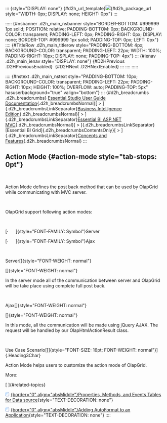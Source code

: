 ::: {style="DISPLAY: none"}
[](ms-xhelp:///?Id=d2h_url_template){#d2h_url_template}![](!package_url!){#d2h_package_url style="WIDTH: 0px; DISPLAY: none; HEIGHT: 0px"}
:::

::::: {#nsbanner .d2h_main_nsbanner style="BORDER-BOTTOM: #999999 1px solid; POSITION: relative; PADDING-BOTTOM: 0px; BACKGROUND-COLOR: transparent; PADDING-LEFT: 0px; PADDING-RIGHT: 0px; DISPLAY: none; BORDER-TOP: #999999 1px solid; PADDING-TOP: 0px; LEFT: 0px"}
:::: {#TitleRow .d2h_main_titlerow style="PADDING-BOTTOM: 4px; BACKGROUND-COLOR: transparent; PADDING-LEFT: 22px; WIDTH: 100%; PADDING-RIGHT: 10px; DISPLAY: none; PADDING-TOP: 4px"}
::: {#ienav .d2h_main_ienav style="DISPLAY: none"}
[](ms-xhelp:///?Id=56dfb4af-ebd5-44a2-a72b-bf391bbe924e){#D2HPrevious .D2HPreviousEnabled}  [](ms-xhelp:///?Id=a9f2fe4a-4e10-40ce-8118-89536f3fd723){#D2HNext .D2HNextEnabled}
:::
::::
:::::

:::: {#nstext .d2h_main_nstext style="PADDING-BOTTOM: 10px; BACKGROUND-COLOR: transparent; PADDING-LEFT: 22px; PADDING-RIGHT: 10px; HEIGHT: 100%; OVERFLOW: auto; PADDING-TOP: 5px" hasuserbackground="true" valign="bottom"}
::: {#d2h_breadcrumbs .d2h_breadcrumbs}
[Essential Studio User Guide Documentation](ms-xhelp:///?Id=12457748-09e3-4d74-a240-8e049cedf030){.d2h_breadcrumbsNormal}[ \> ]{.d2h_breadcrumbsLinkSeparator}[Business Intelligence Edition](ms-xhelp:///?Id=fdf33dd8-62b2-47b9-ad7b-fc50e590bca5){.d2h_breadcrumbsNormal}[ \> ]{.d2h_breadcrumbsLinkSeparator}[Essential BI ASP.NET MVC](ms-xhelp:///?Id=32b055b8-3bdf-473c-bb73-f99a534ce79c){.d2h_breadcrumbsNormal}[ \> ]{.d2h_breadcrumbsLinkSeparator}[Essential BI Grid]{.d2h_breadcrumbsContentsOnly}[ \> ]{.d2h_breadcrumbsLinkSeparator}[Concepts and Features](ms-xhelp:///?Id=e4dfef6a-1b95-482e-9e23-753e22591eb9){.d2h_breadcrumbsNormal}
:::

## Action Mode {#action-mode style="tab-stops: 0pt"}

 

Action Mode defines the post back method that can be used by OlapGrid while communicating with MVC server.

 

OlapGrid support following action modes:

 

[·      ]{style="FONT-FAMILY: Symbol"}Server

[·      ]{style="FONT-FAMILY: Symbol"}Ajax

 

Server[]{style="FONT-WEIGHT: normal"}

[]{style="FONT-WEIGHT: normal"} 

In the server mode all of the communication between server and OlapGrid will be take place using complete full post back.

 

Ajax[]{style="FONT-WEIGHT: normal"}

[]{style="FONT-WEIGHT: normal"} 

In this mode, all the communication will be made using jQuery AJAX. The request will be handled by our OlapHtmlActionResult class.

 

Use Case Scenario[[]{style="FONT-SIZE: 16pt; FONT-WEIGHT: normal"}]{.Heading3Char}

Action Mode helps users to customize the action mode of OlapGrid.

More:

[ ]{#related-topics}

[![](button.gif){border="0" align="absMiddle"}Properties, Methods, and Events Tables for Data source](ms-xhelp:///?Id=a9f2fe4a-4e10-40ce-8118-89536f3fd723){style="TEXT-DECORATION: none"}

[![](button.gif){border="0" align="absMiddle"}Adding AutoFormat to an Application](ms-xhelp:///?Id=52dae6e4-93c9-419f-afac-3363f55b8bb0){style="TEXT-DECORATION: none"}
::::
